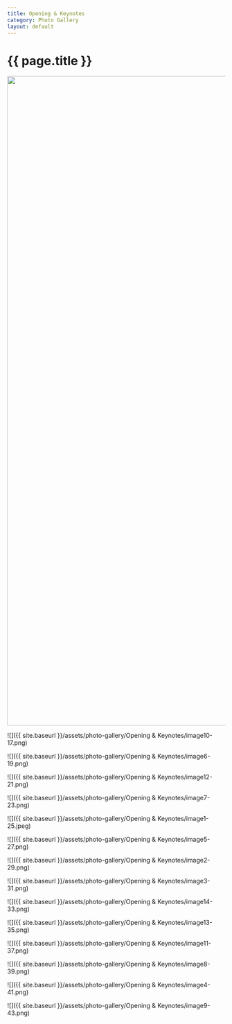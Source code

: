 ```yaml
---
title: Opening & Keynotes
category: Photo Gallery
layout: default
---
```


# {{ page.title }}

<img src="{{ site.baseurl }}/assets/photo-gallery/Opening & Keynotes/image10-17.png" width="1500"/>

![]({{ site.baseurl }}/assets/photo-gallery/Opening & Keynotes/image10-17.png)

![]({{ site.baseurl }}/assets/photo-gallery/Opening & Keynotes/image6-19.png)

![]({{ site.baseurl }}/assets/photo-gallery/Opening & Keynotes/image12-21.png)

![]({{ site.baseurl }}/assets/photo-gallery/Opening & Keynotes/image7-23.png)

![]({{ site.baseurl }}/assets/photo-gallery/Opening & Keynotes/image1-25.jpeg)

![]({{ site.baseurl }}/assets/photo-gallery/Opening & Keynotes/image5-27.png)

![]({{ site.baseurl }}/assets/photo-gallery/Opening & Keynotes/image2-29.png)

![]({{ site.baseurl }}/assets/photo-gallery/Opening & Keynotes/image3-31.png)

![]({{ site.baseurl }}/assets/photo-gallery/Opening & Keynotes/image14-33.png)

![]({{ site.baseurl }}/assets/photo-gallery/Opening & Keynotes/image13-35.png)

![]({{ site.baseurl }}/assets/photo-gallery/Opening & Keynotes/image11-37.png)

![]({{ site.baseurl }}/assets/photo-gallery/Opening & Keynotes/image8-39.png)

![]({{ site.baseurl }}/assets/photo-gallery/Opening & Keynotes/image4-41.png)

![]({{ site.baseurl }}/assets/photo-gallery/Opening & Keynotes/image9-43.png)

